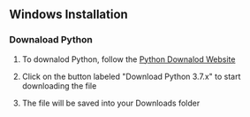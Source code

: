 ## Windows Installation

### Downaload Python
1. To downalod Python, follow the [Python Downalod Website](https://www.python.org/downloads/)  

2. Click on the button labeled "Download Python 3.7.x" to start downloading the file

3. The file will be saved into your Downloads folder


